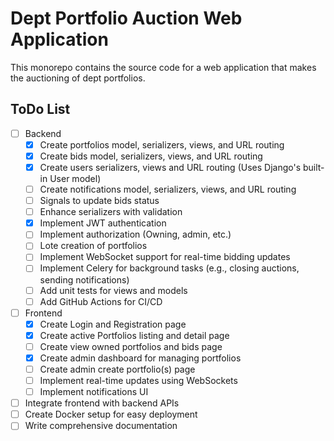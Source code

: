 # Dept Portfolio Auction Web Application

This monorepo contains the source code for a web application that makes the auctioning of dept portfolios.

<!-- bids status, project on cascate, admin funcionando, namespace api e ws, environ, separação dos apps
em settings, asgi, celery, proteção de sterializers, entidade relacional, project structure, protec de bids
organization folder, validation and permissions, JWT authentication, tasks e signals, use of getter (property) and derivated properties, axios, cors headers, blacklist? guive admin access func? economia de bd por um lance por usuario/portfolio, editar perfil? -->

## ToDo List

- [ ] Backend
  - [x] Create portfolios model, serializers, views, and URL routing
  - [x] Create bids model, serializers, views, and URL routing
  - [X] Create users serializers, views and URL routing (Uses Django's built-in User model)
  - [ ] Create notifications model, serializers, views, and URL routing
  - [ ] Signals to update bids status
  - [ ] Enhance serializers with validation
  - [X] Implement JWT authentication
  - [ ] Implement authorization (Owning, admin, etc.)
  - [ ] Lote creation of portfolios
  - [ ] Implement WebSocket support for real-time bidding updates
  - [ ] Implement Celery for background tasks (e.g., closing auctions, sending notifications)
  - [ ] Add unit tests for views and models
  - [ ] Add GitHub Actions for CI/CD
- [ ] Frontend
  - [X] Create Login and Registration page
  - [X] Create active Portfolios listing and detail page
  - [ ] Create view owned portfolios and bids page
  - [X] Create admin dashboard for managing portfolios
  - [ ] Create admin create portfolio(s) page
  - [ ] Implement real-time updates using WebSockets
  - [ ] Implement notifications UI
- [ ] Integrate frontend with backend APIs
- [ ] Create Docker setup for easy deployment
- [ ] Write comprehensive documentation
